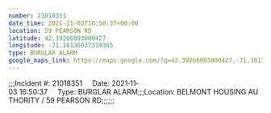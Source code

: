 ```yaml
---
number: 21018351
date_time: 2021-11-03T16:50:37+00:00
location: 59 PEARSON RD
latitude: 42.39266093000427
longitude: -71.18136937319365
type: BURGLAR ALARM
google_maps_link: https://maps.google.com/?q=42.39266093000427,-71.18136937319365
---
```


;;;Incident #: 21018351     Date: 2021‐11‐03 16:50:37     Type: BURGLAR ALARM;;;Location: BELMONT HOUSING AUTHORITY / 59 PEARSON RD;;;;;;
